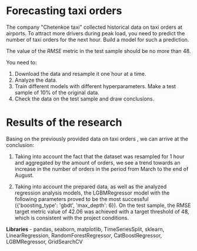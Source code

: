 #  Forecasting taxi orders

The company "Chetenkoe taxi" collected historical data on taxi orders at airports. To attract more drivers during peak load, you need to predict the number of taxi orders for the next hour. Build a model for such a prediction.

The value of the *RMSE* metric in the test sample should be no more than 48.

You need to:

1. Download the data and resample it one hour at a time.
2. Analyze the data.
3. Train different models with different hyperparameters. Make a test sample of 10% of the original data.
4. Check the data on the test sample and draw conclusions.

# Results of the research

Basing on the previously provided data on taxi orders , we can arrive at the conclusion:

1) Taking into account the fact that the dataset was resampled for 1 hour and aggregated by the amount of orders, we see a trend towards an increase in the number of orders in the period from March to the end of August.

2) Taking into account the prepared data, as well as the analyzed regression analysis models, the LGBMRegressor model with the following parameters proved to be the most successful ({'boosting_type': 'gbdt', 'max_depth': 6}). On the test sample, the RMSE target metric value of 42.06 was achieved with a target threshold of 48, which is consistent with the project conditions.

**Libraries** - pandas, seaborn, matplotlib, TimeSeriesSplit, sklearn, LinearRegression, RandomForestRegressor, CatBoostRegressor, LGBMRegressor, GridSearchCV
